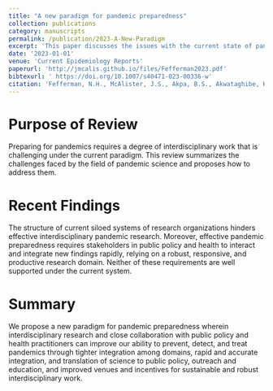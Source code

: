```yaml
---
title: "A new paradigm for pandemic preparedness"
collection: publications
category: manuscripts
permalink: /publication/2023-A-New-Paradigm
excerpt: 'This paper discusses the issues with the current state of pandemic science and a vision for the future.'
date: '2023-01-01'
venue: 'Current Epidemiology Reports'
paperurl: 'http://jmcalis.github.io/files/Fefferman2023.pdf'
bibtexurl: ' https://doi.org/10.1007/s40471-023-00336-w'
citation: 'Fefferman, N.H., McAlister, J.S., Akpa, B.S., Akwataghibe, K., Azad F.T., BarkleyK., Bleichrodt, A., Blum M.J., Bourouiba, L., Bromberg, Y., Candan K.S., Chowell,G.,Clancey, E., Cathroan, F.A., DeWitte, S.N., Fernandez, P., Finnoff, D., Flaherty, D.T.,Gibson, N.L., Harris, N., He, Q., Lofgren, E.T., Miller, D.L., Moody, J., Muccio, K.,Nunn, C.L., Papes, M., Pachalidis, I.Ch., Pasquale, D.K., Reed, M.J., Rogers, M. B.,Schreiner, C. L., Strand E.B., Swanson C.S., Szabo-Rodgers, H. L., and Ryan, S. J. (2023) A New Paradigm for Pandemic Preparedness. <i>Current Epidemiological Reports</i>. https://doi.org/10.1007/s40471-023-00336-w'
---
```

Purpose of Review
====
Preparing for pandemics requires a degree of interdisciplinary work that is challenging under the current paradigm. This review summarizes the challenges faced by the field of pandemic science and proposes how to address them.

Recent Findings
=====
The structure of current siloed systems of research organizations hinders effective interdisciplinary pandemic research. Moreover, effective pandemic preparedness requires stakeholders in public policy and health to interact and integrate new findings rapidly, relying on a robust, responsive, and productive research domain. Neither of these requirements are well supported under the current system.

Summary
=====
We propose a new paradigm for pandemic preparedness wherein interdisciplinary research and close collaboration with public policy and health practitioners can improve our ability to prevent, detect, and treat pandemics through tighter integration among domains, rapid and accurate integration, and translation of science to public policy, outreach and education, and improved venues and incentives for sustainable and robust interdisciplinary work.
